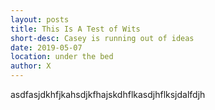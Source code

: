 ```yaml
---
layout: posts
title: This Is A Test of Wits
short-desc: Casey is running out of ideas
date: 2019-05-07
location: under the bed
author: X
---
```

asdfasjdkhfjkahsdjkfhajskdhflkasdjhflksjdalfdjh
